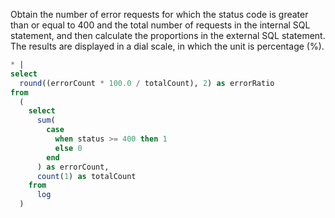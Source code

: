 Obtain the number of error requests for which the status code is greater than or equal to 400 and the total number of requests in the internal SQL statement, and then calculate the proportions in the external SQL statement. The results are displayed in a dial scale, in which the unit is percentage (%).

```sql
* |
select
  round((errorCount * 100.0 / totalCount), 2) as errorRatio
from
  (
    select
      sum(
        case
          when status >= 400 then 1
          else 0
        end
      ) as errorCount,
      count(1) as totalCount
    from
      log
  )
```
